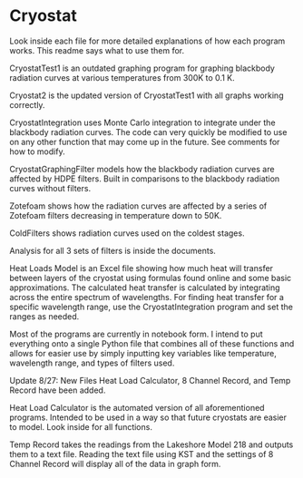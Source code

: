 # Cryostat

Look inside each file for more detailed explanations of how each program works. This readme says what to use them for.

CryostatTest1 is an outdated graphing program for graphing blackbody radiation curves at various temperatures from 300K to 0.1 K.

Cryostat2 is the updated version of CryostatTest1 with all graphs working correctly.

CryostatIntegration uses Monte Carlo integration to integrate under the blackbody radiation curves. The code can very quickly be modified to use on any other function that may come up in the future. See comments for how to modify.

CryostatGraphingFilter models how the blackbody radiation curves are affected by HDPE filters. Built in comparisons to the blackbody radiation curves without filters.

Zotefoam shows how the radiation curves are affected by a series of Zotefoam filters decreasing in temperature down to 50K.

ColdFilters shows radiation curves used on the coldest stages. 

Analysis for all 3 sets of filters is inside the documents.

Heat Loads Model is an Excel file showing how much heat will transfer between layers of the cryostat using formulas found online and some basic approximations. The calculated heat transfer is calculated by integrating across the entire spectrum of wavelengths. For finding heat transfer for a specific wavelength range, use the CryostatIntegration program and set the ranges as needed.

Most of the programs are currently in notebook form. I intend to put everything onto a single Python file that combines all of these functions and allows for easier use by simply inputting key variables like temperature, wavelength range, and types of filters used.

Update 8/27: New Files Heat Load Calculator, 8 Channel Record, and Temp Record have been added. 

Heat Load Calculator is the automated version of all aforementioned programs. Intended to be used in a way so that future cryostats are easier to model. Look inside for all functions.

Temp Record takes the readings from the Lakeshore Model 218 and outputs them to a text file. Reading the text file using KST and the settings of 8 Channel Record will display all of the data in graph form.
